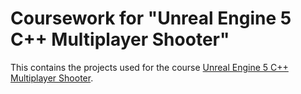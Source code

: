 # Coursework for "Unreal Engine 5 C++ Multiplayer Shooter"

This contains the projects used for the course [Unreal Engine 5 C++ Multiplayer Shooter](https://www.udemy.com/course/unreal-engine-5-cpp-multiplayer-shooter/).
